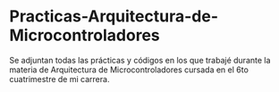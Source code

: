 # Practicas-Arquitectura-de-Microcontroladores
Se adjuntan todas las prácticas y códigos en los que trabajé durante la materia de Arquitectura de Microcontroladores cursada en el 6to cuatrimestre de mi carrera.
